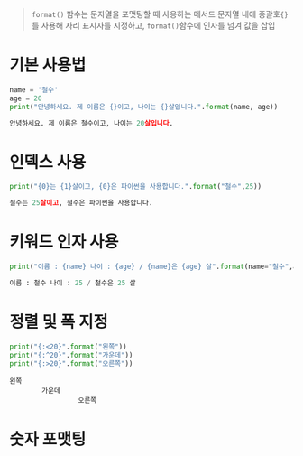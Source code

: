 > `format()` 함수는 문자열을 포맷팅할 때 사용하는 메서드
> 문자열 내에 중괄호`{}` 를 사용해 자리 표시자를 지정하고, `format()`함수에 인자를 넘겨 값을 삽입

# 기본 사용법
```python
name = '철수'
age = 20
print("안녕하세요. 제 이름은 {}이고, 나이는 {}살입니다.".format(name, age))

안녕하세요. 제 이름은 철수이고, 나이는 20살입니다.
```


# 인덱스 사용
```python
print("{0}는 {1}살이고, {0}은 파이썬을 사용합니다.".format("철수",25))

철수는 25살이고, 철수은 파이썬을 사용합니다.
```

# 키워드 인자 사용
```python
print("이름 : {name} 나이 : {age} / {name}은 {age} 살".format(name="철수",age=25))

이름 : 철수 나이 : 25 / 철수은 25 살
```

# 정렬 및 폭 지정
```python
print("{:<20}".format("왼쪽"))
print("{:^20}".format("가운데"))
print("{:>20}".format("오른쪽"))
```
```
왼쪽
        가운데
                 오른쪽
```

# 숫자 포맷팅
```python

```
